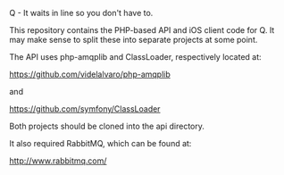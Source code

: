 Q - It waits in line so you don't have to.

This repository contains the PHP-based API and iOS client code for Q. It 
may make sense to split these into separate projects at some point.

The API uses php-amqplib and ClassLoader, respectively located at:

  https://github.com/videlalvaro/php-amqplib

and

  https://github.com/symfony/ClassLoader

Both projects should be cloned into the api directory.

It also required RabbitMQ, which can be found at:

  http://www.rabbitmq.com/
